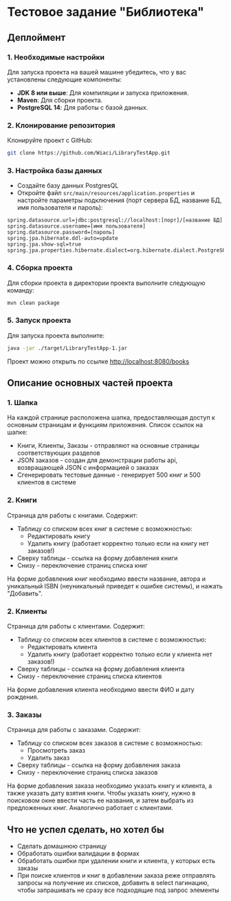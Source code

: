 #  Тестовое задание "Библиотека"

## Деплоймент

### 1. Необходимые настройки

Для запуска проекта на вашей машине убедитесь, что у вас установлены следующие компоненты:

- **JDK 8 или выше**: Для компиляции и запуска приложения.
- **Maven**: Для сборки проекта.
- **PostgreSQL 14**: Для работы с базой данных.

### 2. Клонирование репозитория

Клонируйте проект с GitHub:

```bash
git clone https://github.com/Wiaci/LibraryTestApp.git
```

### 3. Настройка базы данных
   
- Создайте базу данных PostgresQL
- Откройте файл `src/main/resources/application.properties` и настройте параметры подключения 
(порт сервера БД, название БД, имя пользователя и пароль):

```
spring.datasource.url=jdbc:postgresql://localhost:[порт]/[название БД]
spring.datasource.username=[имя пользователя]
spring.datasource.password=[пароль]
spring.jpa.hibernate.ddl-auto=update
spring.jpa.show-sql=true
spring.jpa.properties.hibernate.dialect=org.hibernate.dialect.PostgreSQLDialect
```

### 4. Сборка проекта

Для сборки проекта в директории проекта выполните следующую команду:
```bash
mvn clean package
```

### 5. Запуск проекта

Для запуска проекта выполните:
```bash
java -jar ./target/LibraryTestApp-1.jar
```

Проект можно открыть по ссылке [http://localhost:8080/books](http://localhost:8080/books)

## Описание основных частей проекта

### 1. Шапка
На каждой странице расположена шапка, предоставляющая доступ к основным страницам и функциям приложения. Список ссылок на шапке:
- Книги, Клиенты, Заказы - отправляют на основные страницы соответствующих разделов
- JSON заказов - создан для демонстрации работы api, возвращающей JSON с информацией о заказах
- Сгенерировать тестовые данные - генерирует 500 книг и 500 клиентов в системе

### 2. Книги
Страница для работы с книгами. Содержит:
* Таблицу со списком всех книг в системе с возможностью:
  - Редактировать книгу
  - Удалить книгу (работает корректно только если на книгу нет заказов!)
* Сверху таблицы - ссылка на форму добавления книги
* Снизу - переключение страниц списка книг

На форме добавления книг необходимо ввести название, автора и уникальный ISBN (неуникальный приведет к ошибке системы), и нажать "Добавить". 

### 2. Клиенты
Страница для работы с клиентами. Содержит:
* Таблицу со списком всех клиентов в системе с возможностью:
    - Редактировать клиента
    - Удалить книгу (работает корректно только если у клиента нет заказов!)
* Сверху таблицы - ссылка на форму добавления клиента
* Снизу - переключение страниц списка клиентов

На форме добавления клиента необходимо ввести ФИО и дату рождения.

### 3. Заказы
Страница для работы с заказами. Содержит:
* Таблицу со списком всех заказов в системе с возможностью:
    - Просмотреть заказ
    - Удалить заказ
* Сверху таблицы - ссылка на форму добавления заказа
* Снизу - переключение страниц списка заказов

На форме добавления заказа необходимо указать книгу и клиента, а также указать дату взятия книги. 
Чтобы указать книгу, нужно в поисковом окне ввести часть ее названия, и затем выбрать из предложенных книг. 
Аналогично работает с клиентами.


## Что не успел сделать, но хотел бы
* Сделать домашнюю страницу
* Обработать ошибки валидации в формах
* Обработать ошибки при удалении книги и клиента, у которых есть заказы
* При поиске клиентов и книг в добавлении заказа реже отправлять запросы на получение их списков, добавить в select
пагинацию, чтобы запрашивать не сразу все подходящие под запрос элементы